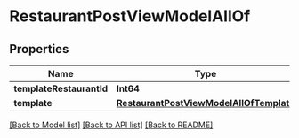 # RestaurantPostViewModelAllOf

## Properties
Name | Type | Description | Notes
------------ | ------------- | ------------- | -------------
**templateRestaurantId** | **Int64** |  | [optional] 
**template** | [**RestaurantPostViewModelAllOfTemplate**](RestaurantPostViewModelAllOfTemplate.md) |  | [optional] 

[[Back to Model list]](../README.md#documentation-for-models) [[Back to API list]](../README.md#documentation-for-api-endpoints) [[Back to README]](../README.md)


